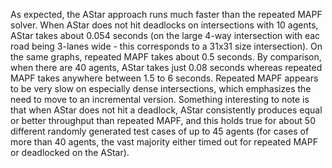 As expected, the AStar approach runs much faster than the repeated MAPF solver. When AStar does not hit deadlocks on intersections with 10 agents, AStar takes about 0.054 seconds (on the large 4-way intersection with eac road being 3-lanes wide - this corresponds to a 31x31 size intersection). On the same graphs, repeated MAPF takes about 0.5 seconds. By comparison, when there are 40 agents, AStar takes just 0.08 seconds whereas repeated MAPF takes anywhere between 1.5 to 6 seconds. Repeated MAPF appears to be very slow on especially dense intersections, which emphasizes the need to move to an incremental version. Something interesting to note is that when AStar does not hit a deadlock, AStar consistently produces equal or better throughput than repeated MAPF, and this holds true for about 50 different randomly generated test cases of up to 45 agents (for cases of more than 40 agents, the vast majority either timed out for repeated MAPF or deadlocked on the AStar). 
